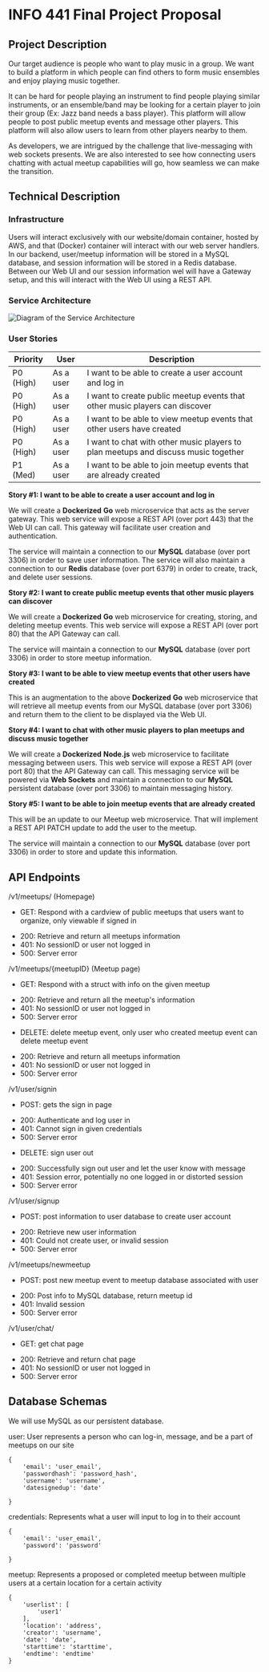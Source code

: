 # INFO 441 Final Project Proposal

## Project Description

Our target audience is people who want to play music in a group. We want to build a platform in which people can find others to form music ensembles and enjoy playing music together. 

It can be hard for people playing an instrument to find people playing similar instruments, or an ensemble/band may be looking for a certain player to join their group (Ex: Jazz band needs a bass player). This platform will allow people to post public meetup events and message other players. This platform will also allow users to learn from other players nearby to them.

As developers, we are intrigued by the challenge that live-messaging with web sockets presents. We are also interested to see how connecting users chatting with actual meetup capabilities will go, how seamless we can make the transition.

## Technical Description

### Infrastructure

Users will interact exclusively with our website/domain container, hosted by AWS, and that (Docker) container will interact with our web server handlers. In our backend, user/meetup information will be stored in a MySQL database, and session information will be stored in a Redis database. Between our Web UI and our session information wel will have a Gateway setup, and this will interact with the Web UI using a REST API. 

### Service Architecture

![Diagram of the Service Architecture](./readme-assets/architecture.jpg)

### User Stories

| **Priority** | **User** | **Description** |
|--------------|----------|-----------------|
| P0 (High) | As a user | I want to be able to create a user account and log in |
| P0 (High) | As a user | I want to create public meetup events that other music players can discover |
| P0 (High) | As a user | I want to be able to view meetup events that other users have created |
| P0 (High) | As a user | I want to chat with other music players to plan meetups and discuss music together |
| P1 (Med) | As a user | I want to be able to join meetup events that are already created |


**Story #1: I want to be able to create a user account and log in**

We will create a **Dockerized** **Go** web microservice that acts as the server gateway. This web service will expose a REST API (over port 443) that the Web UI can call. This gateway will facilitate user creation and authentication. 

The service will maintain a connection to our **MySQL** database (over port 3306) in order to save user information. The service will also maintain a connection to our **Redis** database (over port 6379) in order to create, track, and delete user sessions.

**Story #2: I want to create public meetup events that other music players can discover**

We will create a **Dockerized** **Go** web microservice for creating, storing, and deleting meetup events. This web service will expose a REST API (over port 80) that the API Gateway can call. 

The service will maintain a connection to our **MySQL** database (over port 3306) in order to store meetup information.

**Story #3: I want to be able to view meetup events that other users have created**

 This is an augmentation to the above **Dockerized** **Go** web microservice that will retrieve all meetup events from our MySQL database (over port 3306) and return them to the client to be displayed via the Web UI.

**Story #4: I want to chat with other music players to plan meetups and discuss music together**

We will create a **Dockerized** **Node.js** web microservice to facilitate messaging between users. This web service will expose a REST API (over port 80) that the API Gateway can call. This messaging service will be powered via **Web Sockets** and maintain a connection to our **MySQL** persistent database (over port 3306) to maintain messaging history.

**Story #5: I want to be able to join meetup events that are already created**

This will be an update to our Meetup web microservice. That will implement a REST API PATCH update to add the user to the meetup.

The service will maintain a connection to our **MySQL** database (over port 3306) in order to store and update this information.

## API Endpoints

/v1/meetups/    (Homepage)
* GET: Respond with a cardview of public meetups that users want to organize, only viewable if signed in
- 200: Retrieve and return all meetups information
- 401: No sessionID or user not logged in
- 500: Server error

/v1/meetups/{meetupID}    (Meetup page)
* GET: Respond with a struct with info on the given meetup
- 200: Retrieve and return all the meetup's information
- 401: No sessionID or user not logged in
- 500: Server error
* DELETE: delete meetup event, only user who created meetup event can delete meetup event
- 200: Retrieve and return all meetups information
- 401: No sessionID or user not logged in
- 500: Server error

/v1/user/signin
* POST: gets the sign in page
- 200: Authenticate and log user in
- 401: Cannot sign in given credentials
- 500: Server error
* DELETE: sign user out
- 200: Successfully sign out user and let the user know with message
- 401: Session error, potentially no one logged in or distorted session
- 500: Server error

/v1/user/signup
* POST: post information to user database to create user account
- 200: Retrieve new user information
- 401: Could not create user, or invalid session
- 500: Server error

/v1/meetups/newmeetup
* POST: post new meetup event to meetup database associated with user
- 200: Post info to MySQL database, return meetup id
- 401: Invalid session
- 500: Server error

/v1/user/chat/
* GET: get chat page 
- 200: Retrieve and return chat page
- 401: No sessionID or user not logged in
- 500: Server error

## Database Schemas

We will use MySQL as our persistent database.

user: User represents a person who can log-in, message, and be a part of meetups on our site
```
{
    'email': 'user_email',
    'passwordhash': 'password_hash',
    'username': 'username',
    'datesignedup': 'date'

}
```

credentials: Represents what a user will input to log in to their account
```
{
    'email': 'user_email',
    'password': 'password'

}
```

meetup: Represents a proposed or completed meetup between multiple users at a certain location for a certain activity
```
{
    'userlist': [
        'user1'
    ],
    'location': 'address',
    'creator': 'username',
    'date': 'date',
    'starttime': 'starttime',
    'endtime': 'endtime'
}
```

